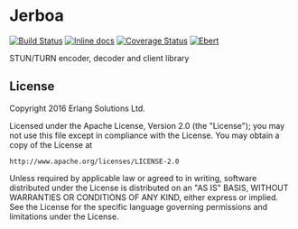 # Jerboa

[![Build Status](https://travis-ci.org/esl/jerboa.svg?branch=travis-ci-integration)](https://travis-ci.org/esl/jerboa)
[![Inline docs](http://inch-ci.org/github/esl/jerboa.svg?branch=master)](http://inch-ci.org/github/esl/jerboa)
[![Coverage Status](https://coveralls.io/repos/github/esl/jerboa/badge.svg?branch=master)](https://coveralls.io/github/esl/jerboa?branch=master)
[![Ebert](https://ebertapp.io/github/esl/jerboa.svg)](https://ebertapp.io/github/esl/jerboa)


STUN/TURN encoder, decoder and client library

## License

Copyright 2016 Erlang Solutions Ltd.

Licensed under the Apache License, Version 2.0 (the "License");
you may not use this file except in compliance with the License.
You may obtain a copy of the License at

    http://www.apache.org/licenses/LICENSE-2.0

Unless required by applicable law or agreed to in writing, software
distributed under the License is distributed on an "AS IS" BASIS,
WITHOUT WARRANTIES OR CONDITIONS OF ANY KIND, either express or implied.
See the License for the specific language governing permissions and
limitations under the License.
